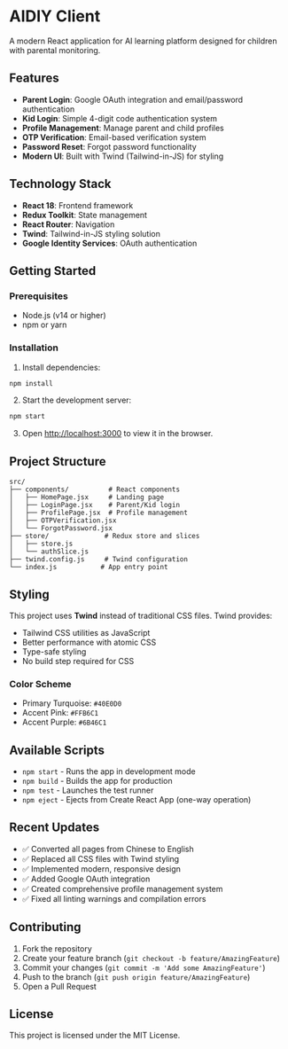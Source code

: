 # AIDIY Client

A modern React application for AI learning platform designed for children with parental monitoring.

## Features

- **Parent Login**: Google OAuth integration and email/password authentication
- **Kid Login**: Simple 4-digit code authentication system
- **Profile Management**: Manage parent and child profiles
- **OTP Verification**: Email-based verification system
- **Password Reset**: Forgot password functionality
- **Modern UI**: Built with Twind (Tailwind-in-JS) for styling

## Technology Stack

- **React 18**: Frontend framework
- **Redux Toolkit**: State management
- **React Router**: Navigation
- **Twind**: Tailwind-in-JS styling solution
- **Google Identity Services**: OAuth authentication

## Getting Started

### Prerequisites

- Node.js (v14 or higher)
- npm or yarn

### Installation

1. Install dependencies:
```bash
npm install
```

2. Start the development server:
```bash
npm start
```

3. Open [http://localhost:3000](http://localhost:3000) to view it in the browser.

## Project Structure

```
src/
├── components/          # React components
│   ├── HomePage.jsx     # Landing page
│   ├── LoginPage.jsx    # Parent/Kid login
│   ├── ProfilePage.jsx  # Profile management
│   ├── OTPVerification.jsx
│   └── ForgotPassword.jsx
├── store/              # Redux store and slices
│   ├── store.js
│   └── authSlice.js
├── twind.config.js     # Twind configuration
└── index.js           # App entry point
```

## Styling

This project uses **Twind** instead of traditional CSS files. Twind provides:
- Tailwind CSS utilities as JavaScript
- Better performance with atomic CSS
- Type-safe styling
- No build step required for CSS

### Color Scheme

- Primary Turquoise: `#40E0D0`
- Accent Pink: `#FFB6C1`
- Accent Purple: `#6B46C1`

## Available Scripts

- `npm start` - Runs the app in development mode
- `npm build` - Builds the app for production
- `npm test` - Launches the test runner
- `npm eject` - Ejects from Create React App (one-way operation)

## Recent Updates

- ✅ Converted all pages from Chinese to English
- ✅ Replaced all CSS files with Twind styling
- ✅ Implemented modern, responsive design
- ✅ Added Google OAuth integration
- ✅ Created comprehensive profile management system
- ✅ Fixed all linting warnings and compilation errors

## Contributing

1. Fork the repository
2. Create your feature branch (`git checkout -b feature/AmazingFeature`)
3. Commit your changes (`git commit -m 'Add some AmazingFeature'`)
4. Push to the branch (`git push origin feature/AmazingFeature`)
5. Open a Pull Request

## License

This project is licensed under the MIT License.
